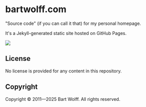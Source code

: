 # bartwolff.com

"Source code" (if you can call it that) for my personal homepage.

It's a Jekyll-generated static site hosted on GitHub Pages.

![](https://github.com/b-w/b-w.github.io/actions/workflows/jekyll.yml/badge.svg)

## License

No license is provided for any content in this repository.

## Copyright

Copyright © 2011—2025 Bart Wolff. All rights reserved.
